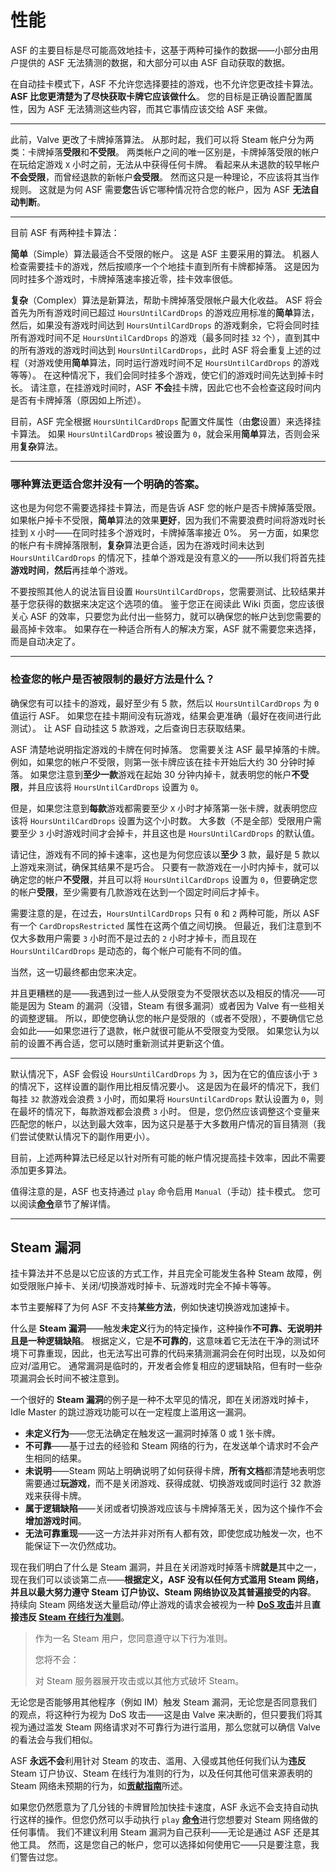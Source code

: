 # 性能

ASF 的主要目标是尽可能高效地挂卡，这基于两种可操作的数据——小部分由用户提供的 ASF 无法猜测的数据，和大部分可以由 ASF 自动获取的数据。

在自动挂卡模式下，ASF 不允许您选择要挂的游戏，也不允许您更改挂卡算法。 **ASF 比您更清楚为了尽快获取卡牌它应该做什么**。 您的目标是正确设置配置属性，因为 ASF 无法猜测这些内容，而其它事情应该交给 ASF 来做。

* * *

此前，Valve 更改了卡牌掉落算法。 从那时起，我们可以将 Steam 帐户分为两类：卡牌掉落**受限**和**不受限**。 两类帐户之间的唯一区别是，卡牌掉落受限的帐户在玩给定游戏 `X` 小时之前，无法从中获得任何卡牌。 看起来从未退款的较早帐户**不会受限**，而曾经退款的新帐户**会受限**。 然而这只是一种理论，不应该将其当作规则。 这就是为何 ASF 需要**您**告诉它哪种情况符合您的帐户，因为 ASF **无法自动判断**。

* * *

目前 ASF 有两种挂卡算法：

**简单**（Simple）算法最适合不受限的帐户。 这是 ASF 主要采用的算法。 机器人检查需要挂卡的游戏，然后按顺序一个个地挂卡直到所有卡牌都掉落。 这是因为同时挂多个游戏时，卡牌掉落速率接近零，挂卡效率很低。

**复杂**（Complex）算法是新算法，帮助卡牌掉落受限帐户最大化收益。 ASF 将会首先为所有游戏时间已超过 `HoursUntilCardDrops` 的游戏应用标准的**简单**算法，然后，如果没有游戏时间达到 `HoursUntilCardDrops` 的游戏剩余，它将会同时挂所有游戏时间不足 `HoursUntilCardDrops` 的游戏（最多同时挂 `32` 个），直到其中的所有游戏的游戏时间达到 `HoursUntilCardDrops`，此时 ASF 将会重复上述的过程（对游戏使用**简单**算法，同时运行游戏时间不足 `HoursUntilCardDrops` 的游戏等等）。 在这种情况下，我们会同时挂多个游戏，使它们的游戏时间先达到掉卡时长。 请注意，在挂游戏时间时，ASF **不会**挂卡牌，因此它也不会检查这段时间内是否有卡牌掉落（原因如上所述）。

目前，ASF 完全根据 `HoursUntilCardDrops` 配置文件属性（由**您**设置）来选择挂卡算法。 如果 `HoursUntilCardDrops` 被设置为 `0`，就会采用**简单**算法，否则会采用**复杂**算法。

* * *

### **哪种算法更适合您并没有一个明确的答案**。

这也是为何您不需要选择挂卡算法，而是告诉 ASF 您的帐户是否卡牌掉落受限。 如果帐户掉卡不受限，**简单**算法的效果**更好**，因为我们不需要浪费时间将游戏时长挂到 `X` 小时——在同时挂多个游戏时，卡牌掉落率接近 0%。 另一方面，如果您的帐户有卡牌掉落限制，**复杂**算法更合适，因为在游戏时间未达到 `HoursUntilCardDrops` 的情况下，挂单个游戏是没有意义的——所以我们将首先挂**游戏时间**，**然后**再挂单个游戏。

不要按照其他人的说法盲目设置 `HoursUntilCardDrops`，您需要测试、比较结果并基于您获得的数据来决定这个选项的值。 鉴于您正在阅读此 Wiki 页面，您应该很关心 ASF 的效率，只要您为此付出一些努力，就可以确保您的帐户达到您需要的最高掉卡效率。 如果存在一种适合所有人的解决方案，ASF 就不需要您来选择，而是自动决定了。

* * *

### 检查您的帐户是否被限制的最好方法是什么？

确保您有可以挂卡的游戏，最好至少有 5 款，然后以 `HoursUntilCardDrops` 为 `0` 值运行 ASF。 如果您在挂卡期间没有玩游戏，结果会更准确（最好在夜间进行此测试）。 让 ASF 自动挂这 5 款游戏，之后查询日志获取结果。

ASF 清楚地说明指定游戏的卡牌在何时掉落。 您需要关注 ASF 最早掉落的卡牌。 例如，如果您的帐户不受限，则第一张卡牌应该在挂卡开始后大约 30 分钟时掉落。 如果您注意到**至少一款**游戏在起始 30 分钟内掉卡，就表明您的帐户**不受限**，并且应该将 `HoursUntilCardDrops` 设置为 `0`。

但是，如果您注意到**每款**游戏都需要至少 `X` 小时才掉落第一张卡牌，就表明您应该将 `HoursUntilCardDrops` 设置为这个小时数。 大多数（不是全部）受限用户需要至少 `3` 小时游戏时间才会掉卡，并且这也是 `HoursUntilCardDrops` 的默认值。

请记住，游戏有不同的掉卡速率，这也是为何您应该以**至少** 3 款，最好是 5 款以上游戏来测试，确保其结果不是巧合。 只要有一款游戏在一小时内掉卡，就可以确定您的帐户**不受限**，并且可以将 `HoursUntilCardDrops` 设置为 `0`，但要确定您的帐户**受限**，至少需要有几款游戏在达到一个固定时间后才掉卡。

需要注意的是，在过去，`HoursUntilCardDrops` 只有 `0` 和 `2` 两种可能，所以 ASF 有一个 `CardDropsRestricted` 属性在这两个值之间切换。 但最近，我们注意到不仅大多数用户需要 `3` 小时而不是过去的 `2` 小时才掉卡，而且现在 `HoursUntilCardDrops` 是动态的，每个帐户可能有不同的值。

当然，这一切最终都由您来决定。

并且更糟糕的是——我遇到过一些人从受限变为不受限状态以及相反的情况——可能是因为 Steam 的漏洞（没错，Steam 有很多漏洞）或者因为 Valve 有一些相关的调整逻辑。 所以，即使您确认您的帐户是受限的（或者不受限），不要确信它总会如此——如果您进行了退款，帐户就很可能从不受限变为受限。 如果您认为以前的设置不再合适，您可以随时重新测试并更新这个值。

* * *

默认情况下，ASF 会假设 `HoursUntilCardDrops` 为 `3`，因为在它的值应该小于 `3` 的情况下，这样设置的副作用比相反情况要小。 这是因为在最坏的情况下，我们每挂 `32` 款游戏会浪费 `3` 小时，而如果将 `HoursUntilCardDrops` 默认设置为 `0`，则在最坏的情况下，每款游戏都会浪费 `3` 小时。 但是，您仍然应该调整这个变量来匹配您的帐户，以达到最大效率，因为这只是基于大多数用户情况的盲目猜测（我们尝试使默认情况下的副作用更小）。

目前，上述两种算法已经足以针对所有可能的帐户情况提高挂卡效率，因此不需要添加更多算法。

值得注意的是，ASF 也支持通过 `play` 命令启用 `Manual`（手动）挂卡模式。 您可以阅读&#8203;**[命令](https://github.com/JustArchiNET/ArchiSteamFarm/wiki/Commands-zh-CN#备注)**&#8203;章节了解详情。

* * *

## Steam 漏洞

挂卡算法并不总是以它应该的方式工作，并且完全可能发生各种 Steam 故障，例如受限账户掉卡、关闭/切换游戏时掉卡、玩游戏时完全不掉卡等等。

本节主要解释了为何 ASF 不支持**某些方法**，例如快速切换游戏加速掉卡。

什么是 **Steam 漏洞**——触发**未定义**行为的特定操作，这种操作**不可靠、无说明并且是一种逻辑缺陷**。 根据定义，它是**不可靠的**，这意味着它无法在干净的测试环境下可靠重现，因此，也无法写出可靠的代码来猜测漏洞会在何时出现，以及如何应对/滥用它。 通常漏洞是临时的，开发者会修复相应的逻辑缺陷，但有时一些杂项漏洞会长时间不被注意到。

一个很好的 **Steam 漏洞**的例子是一种不太罕见的情况，即在关闭游戏时掉卡，Idle Master 的跳过游戏功能可以在一定程度上滥用这一漏洞。

- **未定义行为**——您无法确定在触发这一漏洞时掉落 0 或 1 张卡牌。
- **不可靠**——基于过去的经验和 Steam 网络的行为，在发送单个请求时不会产生相同的结果。
- **未说明**——Steam 网站上明确说明了如何获得卡牌，**所有文档**都清楚地表明您需要通过**玩游戏**，而不是关闭游戏、获得成就、切换游戏或同时运行 32 款游戏来获得卡牌。
- **属于逻辑缺陷**——关闭或者切换游戏应该与卡牌掉落无关，因为这个操作不会**增加游戏时间**。
- **无法可靠重现**——这一方法并非对所有人都有效，即使您成功触发一次，也不能保证下一次仍然成功。

现在我们明白了什么是 Steam 漏洞，并且在关闭游戏时掉落卡牌**就是**其中之一，现在我们可以谈谈第二点——**根据定义，ASF 没有以任何方式滥用 Steam 网络，并且以最大努力遵守 Steam 订户协议、Steam 网络协议及其普遍接受的内容**。 持续向 Steam 网络发送大量启动/停止游戏的请求会被视为一种 **[DoS 攻击](https://en.wikipedia.org/wiki/Denial-of-service_attack)**&#8203;并且**直接违反 [Steam 在线行为准则](https://store.steampowered.com/online_conduct/)**。

> 作为一名 Steam 用户，您同意遵守以下行为准则。
> 
> 您将不会：
> 
> 对 Steam 服务器展开攻击或以其他方式破坏 Steam。

无论您是否能够用其他程序（例如 IM）触发 Steam 漏洞，无论您是否同意我们的观点，将这种行为视为 DoS 攻击——这是由 Valve 来决断的，但只要我们将其视为通过滥发 Steam 网络请求对不可靠行为进行滥用，那么您就可以确信 Valve 的看法会与我们相似。

ASF **永远不会**利用针对 Steam 的攻击、滥用、入侵或其他任何我们认为**违反** Steam 订户协议、Steam 在线行为准则的行为，以及任何其他可信来源表明的 Steam 网络未预期的行为，如&#8203;**[贡献指南](https://github.com/JustArchiNET/ArchiSteamFarm/blob/master/.github/CONTRIBUTING.md)**&#8203;所述。

如果您仍然愿意为了几分钱的卡牌冒险加快挂卡速度，ASF 永远不会支持自动执行这样的操作。但您仍然可以手动执行 `play` **[命令](https://github.com/JustArchiNET/ArchiSteamFarm/wiki/Commands-zh-CN)**&#8203;进行您想要对 Steam 网络做的任何事情。 我们不建议利用 Steam 漏洞为自己获利——无论是通过 ASF 还是其他工具。 然而，这是您自己的帐户，您可以选择如何使用它——只是要注意，我们警告过您。